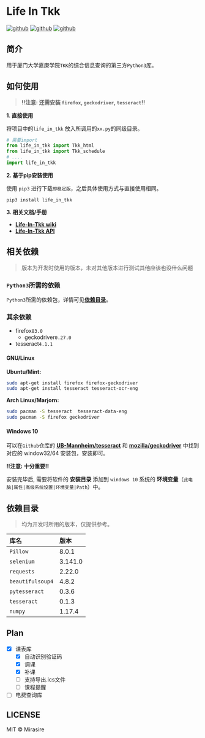 # Life In Tkk

<p align="left">
<a href="https://github.com/Mirasire"><img src="https://img.shields.io/badge/XUJC-Life%20In%20Tkk-blue.svg" alt="github"></a>
<a href="https://github.com/Mirasire"><img src="https://img.shields.io/github/languages/top/Mirasire/Life-In-Tkk.svg" alt="github"></a>
<a href="https://github.com/Mirasire"><img src="https://img.shields.io/github/license/Mirasire/Life-In-Tkk.svg" alt="github"></a>
</p>

## 简介

用于厦门大学嘉庚学院`TKK`的综合信息查询的第三方`Python3`库。

## 如何使用

> __!!注意: 还需安装 `firefox`, `geckodriver`, `tesseract`!!__

__1. 直接使用__

将项目中的`life_in_tkk` 放入所调用的`xx.py`的同级目录。

```python
# 需要import
from life_in_tkk import Tkk_html
from life_in_tkk import Tkk_schedule
# ....
import life_in_tkk
```

__2. 基于pip安装使用__

使用 `pip3` 进行下载`即稳定版`，之后具体使用方式与直接使用相同。

```
pip3 install life_in_tkk
```

__3. 相关文档/手册__


- [__Life-In-Tkk wiki__](https://github.com/Mirasire/Life-In-Tkk/wiki)
- [__Life-In-Tkk API__](https://github.com/Mirasire/Life-In-Tkk/wiki/API-%E5%8F%82%E8%80%83%E6%96%87%E6%A1%A3)

## 相关依赖

> 版本为开发时使用的版本，未对其他版本进行测试~~其他应该也没什么问题~~

### `Python3`所需的依赖

`Python3`所需的依赖包，详情可见[**依赖目录**](#依赖目录)。

### 其余依赖

- firefox`83.0`
  - geckodriver`0.27.0`
- tesseract`4.1.1`

#### GNU/Linux

__Ubuntu/Mint:__

```bash
sudo apt-get install firefox firefox-geckodriver 
sudo apt-get install tesseract tesseract-ocr-eng
```
__Arch Linux/Marjorn:__

```bash
sudo pacman -S tesseract  tesseract-data-eng
sudo pacman -S firefox geckodriver 
```
#### Windows 10

可以在`Github`仓库的 [**UB-Mannheim/tesseract**](https://github.com/UB-Mannheim/tesseract/wiki) 和 [**mozilla/geckodriver**](https://github.com/mozilla/geckodriver/releases) 中找到对应的 window32/64 安装包，安装即可。

__!!注意: 十分重要!!__

安装完毕后, 需要将软件的 __安装目录__ 添加到 `windows 10` 系统的 __环境变量__（`此电脑|属性|高级系统设置|环境变量|Path`）中。

## 依赖目录

> 均为开发时所用的版本，仅提供参考。

| 库名             | 版本    |
|:-----------------|:--------|
| `Pillow`         | 8.0.1   |
| `selenium`       | 3.141.0 |
| `requests`       | 2.22.0  |
| `beautifulsoup4` | 4.8.2   |
| `pytesseract`    | 0.3.6   |
| `tesseract`      | 0.1.3   |
| `numpy`          | 1.17.4  |


## Plan

- [X] 课表库
   - [X] 自动识别验证码
   - [X] 调课
   - [X] 补课
   - [ ] 支持导出.ics文件
   - [ ] 课程提醒
- [ ] 电费查询库

## LICENSE

MIT &copy; Mirasire

